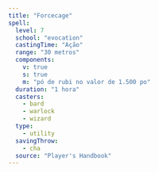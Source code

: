 ```yaml
---
title: "Forcecage"
spell:
  level: 7
  school: "evocation"
  castingTime: "Ação"
  range: "30 metros"
  components:
    v: true
    s: true
    m: "pó de rubi no valor de 1.500 po"
  duration: "1 hora"
  casters:
    - bard
    - warlock
    - wizard
  type:
    - utility
  savingThrow:
    - cha
  source: "Player's Handbook"
---
```

